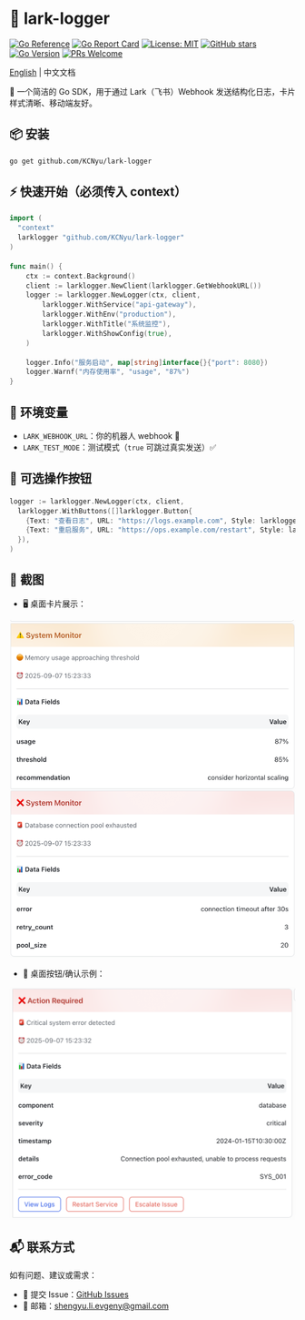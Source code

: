 # 🚀 lark-logger

[![Go Reference](https://pkg.go.dev/badge/github.com/KCNyu/lark-logger.svg)](https://pkg.go.dev/github.com/KCNyu/lark-logger)
[![Go Report Card](https://goreportcard.com/badge/github.com/KCNyu/lark-logger)](https://goreportcard.com/report/github.com/KCNyu/lark-logger)
[![License: MIT](https://img.shields.io/badge/License-MIT-yellow.svg)](https://opensource.org/licenses/MIT)
[![GitHub stars](https://img.shields.io/github/stars/KCNyu/lark-logger)](https://github.com/KCNyu/lark-logger/stargazers)
[![Go Version](https://img.shields.io/badge/go-%3E%3D%201.19-blue)](https://go.dev/)
[![PRs Welcome](https://img.shields.io/badge/PRs-welcome-brightgreen.svg)](https://github.com/KCNyu/lark-logger/pulls)

[English](../README.md) | 中文文档

🎯 一个简洁的 Go SDK，用于通过 Lark（飞书）Webhook 发送结构化日志，卡片样式清晰、移动端友好。

## 📦 安装

```bash
go get github.com/KCNyu/lark-logger
```

## ⚡ 快速开始（必须传入 context）

```go
import (
  "context"
  larklogger "github.com/KCNyu/lark-logger"
)

func main() {
    ctx := context.Background()
    client := larklogger.NewClient(larklogger.GetWebhookURL())
    logger := larklogger.NewLogger(ctx, client,
        larklogger.WithService("api-gateway"),
        larklogger.WithEnv("production"),
        larklogger.WithTitle("系统监控"),
        larklogger.WithShowConfig(true),
    )

    logger.Info("服务启动", map[string]interface{}{"port": 8080})
    logger.Warnf("内存使用率", "usage", "87%")
}
```

## 🔧 环境变量

- `LARK_WEBHOOK_URL`：你的机器人 webhook 🤖
- `LARK_TEST_MODE`：测试模式（`true` 可跳过真实发送）✅

## 🎨 可选操作按钮

```go
logger := larklogger.NewLogger(ctx, client,
  larklogger.WithButtons([]larklogger.Button{
    {Text: "查看日志", URL: "https://logs.example.com", Style: larklogger.ButtonStylePrimary},
    {Text: "重启服务", URL: "https://ops.example.com/restart", Style: larklogger.ButtonStyleDanger, Confirm: true},
  }),
)
```

## 📸 截图

- 🖥️ 桌面卡片展示：

![Desktop card](./images/desktop_card.png)

- 🔘 桌面按钮/确认示例：

![Desktop buttons](./images/desktop_button.png)

## 📬 联系方式

如有问题、建议或需求：
- 🐛 提交 Issue：[GitHub Issues](https://github.com/KCNyu/lark-logger/issues)
- 📧 邮箱：[shengyu.li.evgeny@gmail.com](mailto:shengyu.li.evgeny@gmail.com)